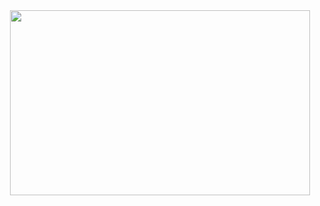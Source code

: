 <div align="center">
  <img src="https://media.giphy.com/media/v1.Y2lkPTc5MGI3NjExZDUxNTQ5YmJhMzdjZWE4MzdmZmY4MjQ1Njk4ZTA0NmE0OTMwMzgzOCZjdD1n/g04r76H19hke7pIzEM/giphy.gif" width="480" height="296" frameBorder="0" class="giphy-embed" allowFullScreen/>
</div>
